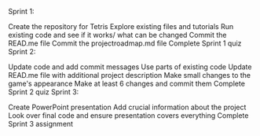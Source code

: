

Sprint 1:

Create the repository for Tetris
 Explore existing files and tutorials
 Run existing code and see if it works/ what can be changed
 Commit the READ.me file
 Commit the projectroadmap.md file
 Complete Sprint 1 quiz
Sprint 2:

 Update code and add commit messages
 Use parts of existing code
 Update READ.me file with additional project description
 Make small changes to the game's appearance
 Make at least 6 changes and commit them
 Complete Sprint 2 quiz
Sprint 3:

 Create PowerPoint presentation
 Add crucial information about the project
 Look over final code and ensure presentation covers everything
 Complete Sprint 3 assignment
